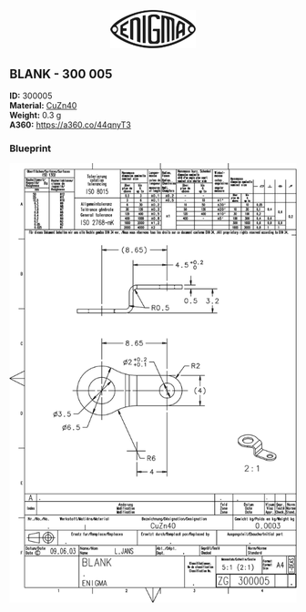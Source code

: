 <!-- PROJECT LOGO -->
<p align="center">
  <a href="https://github.com/AresValley/ENIGMA">
    <img src="../../img/logo.svg" alt="Logo" width="150">
  </a>
</p>

<!-- ABOUT THE PROJECT -->
## BLANK - 300 005

**ID:** 300005 <br/>
**Material:** [CuZn40](https://github.com/AresValley/ENIGMA#cuzn40) <br/>
**Weight:** 0.3 g <br/>
**A360:** https://a360.co/44qnyT3 <br/>

### Blueprint
<img src="BP.png" alt="Blueprint">